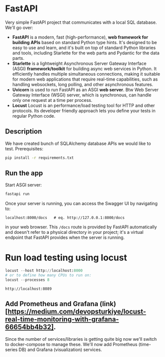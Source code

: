 # FastAPI
Very simple FastAPI project that communicates with a local SQL database. We'll go over:
- **FastAPI** is a modern, fast (high-performance), **web framework for building APIs** based on standard Python type hints. It's designed to be easy to use and learn, and it's built on top of standard Python libraries and tools, including Starlette for the web parts and Pydantic for the data parts.
- **Starlette** is a lightweight Asynchronous Server Gateway Interface (ASGI) **framework/toolkit** for building async web services in Python. It efficiently handles multiple simultaneous connections, making it suitable for modern web applications that require real-time capabilities, such as handling websockets, long polling, and other asynchronous features.
- **Uvicorn** is used to run FastAPI as an ASGI **web server**. Btw Web Server Gateway Interface (WSGI) server, which is synchronous, can handle only one request at a time per process. 
- **Locust** Locust is an performance/load testing tool for HTTP and other protocols. Its developer friendly approach lets you define your tests in regular Python code.

## Description 

We have created bunch of SQLAlchemy database APIs we would like to test. Prerequisites:
```bash
pip install -r requirements.txt
```

## Run the app

Start ASGI server:
```bash
fastapi run
```

Once your server is running, you can access the Swagger UI by navigating to:
```url
localhost:8000/docs   # eq. http://127.0.0.1:8000/docs
```
in your web browser. This `/docs` route is provided by FastAPI automatically and doesn't refer to a physical directory in your project; it's a virtual endpoint that FastAPI provides when the server is running.

# Run load testing using locust

```python
locust --host http://localhost:8000
# or to define how many CPUs to run on:
locust --processes 8
```

```url
http://localhost:8089
```

## Add Prometheus and Grafana (link)[https://medium.com/devopsturkiye/locust-real-time-monitoring-with-grafana-66654bb4b32].

Since the number of services/libraries is getting quite big now we'll switch to docker-compose to manage these. We'll now add Prometheus (time-series DB) and Grafana (visualization) services.


